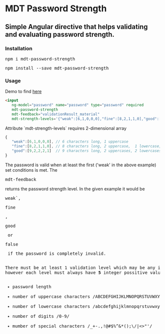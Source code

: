 <h1>MDT Password Strength</h1>
<h2>Simple Angular directive that helps validating and evaluating password strength.</h2>


<h3>Installation</h3>

<p><pre>npm i mdt-password-strength</pre></p>

<p><pre>npm install --save mdt-password-strength</pre></p>

<h3>Usage</h3>
Demo to find <a href="/demo/index.html">here</a>

```html
<input 
   ng-model="password" name="password" type="password" required
   mdt-password-strength
   mdt-feedback="validationResult_material"
   mdt-strength-levels='{"weak":[6,1,0,0,0],"fine":[8,2,1,1,0],"good":[9,2,2,2,1]}'/>
```

<p>Attribute `mdt-strength-levels` requires 2-dimensional array</p>

```javascript
{
   "weak":[6,1,0,0,0], // 6 characters long, 1 uppercase
   "fine":[8,2,1,1,0], // 8 characters long, 2 uppercase,  1 lowercase,  1 digit
   "good":[9,2,2,2,1]  // 9 characters long, 2 uppercases, 2 lowercases, 2 digits, 1 special character
}
```

<p>
The password is valid when at least the first ('weak' in the above example) set conditions is met.
The <pre>mdt-feedback</pre> returns the password strength level. In the given example it 
would be <pre>weak`, <pre>fine</pre>, <pre>good</pre> or <pre>false</pre> if the password is completely invalid.
</p><p>
There must be at least 1 validation level which may be any identified by any array key, 
however each level must always have <b>5</b> integer possitive values which stand for <b>minimum</b>:
<ul>
<li>password length</li>
<li>number of uppercase characters /ABCDEFGHIJKLMNOPQRSTUVWXYZ/</li>
<li>number of lowercase characters /abcdefghijklmnopqrstuvwxyz/</li>
<li>number of digits /0-9/ </li>
<li>mumber of special characters /_+-.,!@#$%^&*();\/|<>"'/</li>
</p>



                        
                        
                        
                        

